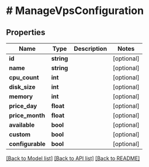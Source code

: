 # # ManageVpsConfiguration

## Properties

Name | Type | Description | Notes
------------ | ------------- | ------------- | -------------
**id** | **string** |  | [optional]
**name** | **string** |  | [optional]
**cpu_count** | **int** |  | [optional]
**disk_size** | **int** |  | [optional]
**memory** | **int** |  | [optional]
**price_day** | **float** |  | [optional]
**price_month** | **float** |  | [optional]
**available** | **bool** |  | [optional]
**custom** | **bool** |  | [optional]
**configurable** | **bool** |  | [optional]

[[Back to Model list]](../../README.md#models) [[Back to API list]](../../README.md#endpoints) [[Back to README]](../../README.md)
